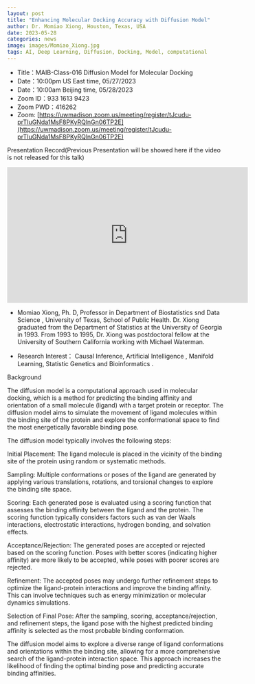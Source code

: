 ```yaml
---
layout: post
title: "Enhancing Molecular Docking Accuracy with Diffusion Model"
author: Dr. Momiao Xiong, Houston, Texas, USA
date: 2023-05-28
categories: news
image: images/Momiao_Xiong.jpg
tags: AI, Deep Learning, Diffusion, Docking, Model, computational
---
```


- Title：MAIB-Class-016 Diffusion Model for Molecular Docking
- Date：10:00pm US East time, 05/27/2023
- Date：10:00am Beijing time, 05/28/2023
- Zoom  ID：933 1613 9423
- Zoom PWD：416262
- Zoom: [https://uwmadison.zoom.us/meeting/register/tJcudu-prTIuGNda1MsF8PKyRQlnGn06TP2E](https://uwmadison.zoom.us/meeting/register/tJcudu-prTIuGNda1MsF8PKyRQlnGn06TP2E)

Presentation Record(Previous Presentation will be showed here if the video is not released for this talk)

<p align="center">
<iframe width="560" height="315" src="https://www.youtube.com/embed/sQbb4IFGzeQ" title="YouTube video player" frameborder="0" allow="accelerometer; autoplay; clipboard-write; encrypted-media; gyroscope; picture-in-picture" allowfullscreen></iframe>
</p>

* Momiao Xiong, Ph. D, Professor in Department of Biostatistics snd Data Science , University of Texas, School of Public Health. Dr. Xiong graduated from the Department of Statistics at the University of Georgia in 1993. From 1993 to 1995, Dr. Xiong was postdoctoral fellow at the University of Southern California working with Michael Waterman.

* Research Interest： Causal Inference, Artificial Intelligence , Manifold Learning, Statistic Genetics and Bioinformatics .

Background

The diffusion model is a computational approach used in molecular docking, which is a method for predicting the binding affinity and orientation of a small molecule (ligand) with a target protein or receptor. The diffusion model aims to simulate the movement of ligand molecules within the binding site of the protein and explore the conformational space to find the most energetically favorable binding pose.

The diffusion model typically involves the following steps:

Initial Placement: The ligand molecule is placed in the vicinity of the binding site of the protein using random or systematic methods.

Sampling: Multiple conformations or poses of the ligand are generated by applying various translations, rotations, and torsional changes to explore the binding site space.

Scoring: Each generated pose is evaluated using a scoring function that assesses the binding affinity between the ligand and the protein. The scoring function typically considers factors such as van der Waals interactions, electrostatic interactions, hydrogen bonding, and solvation effects.

Acceptance/Rejection: The generated poses are accepted or rejected based on the scoring function. Poses with better scores (indicating higher affinity) are more likely to be accepted, while poses with poorer scores are rejected.

Refinement: The accepted poses may undergo further refinement steps to optimize the ligand-protein interactions and improve the binding affinity. This can involve techniques such as energy minimization or molecular dynamics simulations.

Selection of Final Pose: After the sampling, scoring, acceptance/rejection, and refinement steps, the ligand pose with the highest predicted binding affinity is selected as the most probable binding conformation.

The diffusion model aims to explore a diverse range of ligand conformations and orientations within the binding site, allowing for a more comprehensive search of the ligand-protein interaction space. This approach increases the likelihood of finding the optimal binding pose and predicting accurate binding affinities.